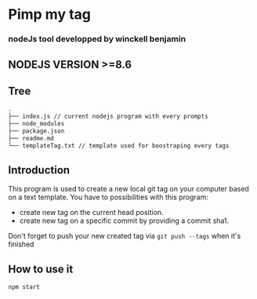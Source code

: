 # Pimp my tag
### nodeJs tool developped by winckell benjamin
## NODEJS VERSION >=8.6 
## Tree
```bash
.
├── index.js // current nodejs program with every prompts
├── node_modules 
├── package.json
├── readme.md
└── templateTag.txt // template used for boostraping every tags
```
## Introduction
This program is used to create a new local git tag on your computer based on a text template.
You have to possibilities with this program:
- create new tag on the current head position.
- create new tag on a specific commit by providing a commit sha1.

Don't forget to push your new created tag via `git push --tags` when it's finished

## How to use it
```bash
npm start
```
